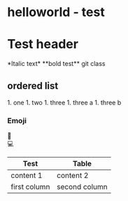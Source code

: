 # helloworld - test
<h1>Test header</h1>
*Italic text*   
**bold test**   
git class   
<h2>ordered list</h2>
1. one
1. two
1. three
	1. three a
	1. three b  

<h3>Emoji</h3>

:floppy_disk:  
:computer:

Test | Table
---- | -----
content 1 | content 2
first column | second column
